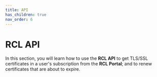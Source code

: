 ```yaml
---
title: API
has_children: true
nav_order: 6
---
```


# RCL API

In this section, you will learn how to use the **RCL API** to get TLS/SSL certificates in a user's subscription from the **RCL Portal**; and to renew certificates that are about to expire. 